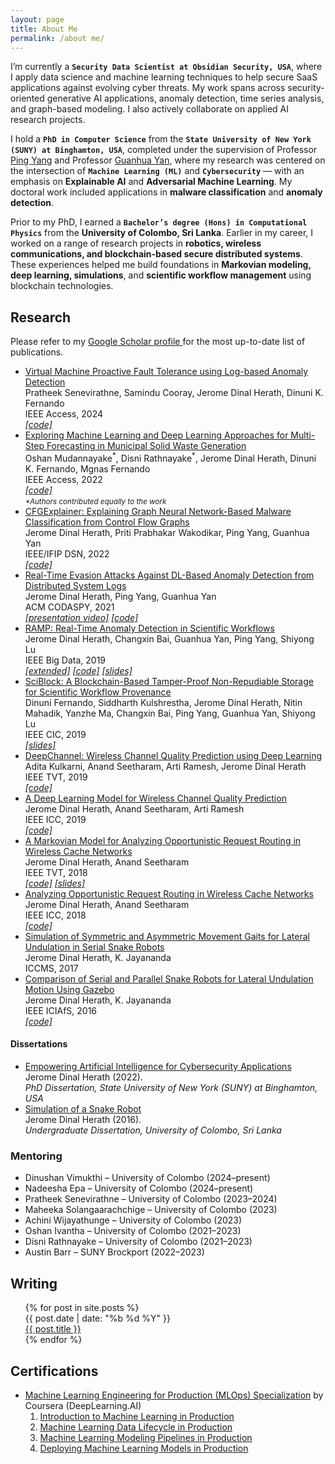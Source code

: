 ```yaml
---
layout: page
title: About Me
permalink: /about me/
---
```


I’m currently a **`Security Data Scientist at Obsidian Security, USA`**, where I apply data science and machine learning techniques to help secure SaaS applications against evolving cyber threats. 
My work spans across <span class="highlight">security-oriented generative AI applications, anomaly detection, time series analysis, and graph-based modeling</span>. 
I also actively collaborate on applied AI research projects.

I hold a **`PhD in Computer Science`** from the **`State University of New York (SUNY) at Binghamton, USA`**, completed under the supervision of Professor [Ping Yang](http://www.cs.binghamton.edu/~pyang/) and Professor [Guanhua Yan](http://www.cs.binghamton.edu/~ghyan/), 
where my research was centered on the intersection of **`Machine Learning (ML)`** and **`Cybersecurity`** — with an emphasis on **Explainable AI** and **Adversarial Machine Learning**. 
My doctoral work included applications in **malware classification** and **anomaly detection**.

Prior to my PhD, I earned a **`Bachelor’s degree (Hons) in Computational Physics`** from the **University of Colombo, Sri Lanka**. 
Earlier in my career, I worked on a range of research projects in **robotics, wireless communications, and blockchain-based secure distributed systems**. 
These experiences helped me build foundations in **Markovian modeling, deep learning, simulations**, 
and **scientific workflow management** using blockchain technologies.

<!--Since **August 2020**, I’ve also been a member of the [International Research Council (IRC) in Sri Lanka](https://medium.com/@SustainableEduF/meet-sri-lankan-researcher-jerome-dinal-herath-dd4a2614e9da), 
contributing to the advancement of science and technology initiatives.-->

## Research

<p>
  Please refer to my
  <a href="https://scholar.google.com/citations?hl=en&user=vNtiUMwAAAAJ&view_op=list_works" target="_blank">
    Google Scholar profile
  </a>
  for the most up-to-date list of publications.
</p>

<ul class="research-list">
  <li>
    <span class="pub-title">
      <a href="{{site.url}}/papers/2024access.pdf">
        Virtual Machine Proactive Fault Tolerance using Log-based Anomaly Detection
      </a>
    </span><br>
    <span class="pub-authors">Pratheek Senevirathne, Samindu Cooray, <span class="author-highlight">Jerome Dinal Herath</span>, Dinuni K. Fernando</span><br>
    <span class="pub-venue">IEEE Access, 2024</span><br>
    <a href="https://github.com/CloudnetUCSC/VMFT-LAD"><em>[code]</em></a>
  </li>

  <li>
    <span class="pub-title">
      <a href="{{site.url}}/papers/2022access.pdf">
        Exploring Machine Learning and Deep Learning Approaches for Multi-Step Forecasting in Municipal Solid Waste Generation
      </a>
    </span><br>
    <span class="pub-authors">Oshan Mudannayake<sup>*</sup>, Disni Rathnayake<sup>*</sup>, <span class="author-highlight">Jerome Dinal Herath</span>, Dinuni K. Fernando, Mgnas Fernando</span><br>
    <span class="pub-venue">IEEE Access, 2022</span><br>
    <a href="https://github.com/UCloudMl/solid-waste-prediction"><em>[code]</em></a><br>
    <small><em>*Authors contributed equally to the work</em></small>
  </li>

  <li>
    <span class="pub-title">
      <a href="{{site.url}}/papers/2022dsn.pdf">
        CFGExplainer: Explaining Graph Neural Network-Based Malware Classification from Control Flow Graphs
      </a>
    </span><br>
    <span class="pub-authors"><span class="author-highlight">Jerome Dinal Herath</span>, Priti Prabhakar Wakodikar, Ping Yang, Guanhua Yan</span><br>
    <span class="pub-venue">IEEE/IFIP DSN, 2022</span><br>
    <a href="https://github.com/dherath/CFGExplainer"><em>[code]</em></a>
  </li>

  <li>
    <span class="pub-title">
      <a href="{{site.url}}/papers/2021codaspy.pdf">
        Real-Time Evasion Attacks Against DL-Based Anomaly Detection from Distributed System Logs
      </a>
    </span><br>
    <span class="pub-authors"><span class="author-highlight">Jerome Dinal Herath</span>, Ping Yang, Guanhua Yan</span><br>
    <span class="pub-venue">ACM CODASPY, 2021</span><br>
    <a href="https://dl.acm.org/doi/10.1145/3422337.3447833"><em>[presentation video]</em></a>
    <a href="https://github.com/dherath/Log_Anomaly_Mask"><em>[code]</em></a>
  </li>

  <li>
    <span class="pub-title">
      <a href="{{site.url}}/papers/2019BigData.pdf">
        RAMP: Real-Time Anomaly Detection in Scientific Workflows
      </a>
    </span><br>
    <span class="pub-authors"><span class="author-highlight">Jerome Dinal Herath</span>, Changxin Bai, Guanhua Yan, Ping Yang, Shiyong Lu</span><br>
    <span class="pub-venue">IEEE Big Data, 2019</span><br>
    <a href="{{site.url}}/papers/2019RAMP_extended_paper.pdf"><em>[extended]</em></a>
    <a href="https://github.com/dherath/RAMP"><em>[code]</em></a>
    <a href="https://www.researchgate.net/publication/337927011_RAMP_Real-Time_Anomaly_Detection_in_Scientific_Workflows"><em>[slides]</em></a>
  </li>

  <li>
    <span class="pub-title">
      <a href="{{site.url}}/papers/2019_CIC_sciblock.pdf">
        SciBlock: A Blockchain-Based Tamper-Proof Non-Repudiable Storage for Scientific Workflow Provenance
      </a>
    </span><br>
    <span class="pub-authors">Dinuni Fernando, Siddharth Kulshrestha, <span class="author-highlight">Jerome Dinal Herath</span>, Nitin Mahadik, Yanzhe Ma, Changxin Bai, Ping Yang, Guanhua Yan, Shiyong Lu</span><br>
    <span class="pub-venue">IEEE CIC, 2019</span><br>
    <a href="https://www.researchgate.net/publication/337927108_SciBlock_A_Blockchain-Based_Tamper-Proof_Non-_Repudiable_Storage_for_Scientific_Workflow_Provenance"><em>[slides]</em></a>
  </li>

  <li>
    <span class="pub-title">
      <a href="{{site.url}}/papers/2019tvt.pdf">
        DeepChannel: Wireless Channel Quality Prediction using Deep Learning
      </a>
    </span><br>
    <span class="pub-authors">Adita Kulkarni, Anand Seetharam, Arti Ramesh, <span class="author-highlight">Jerome Dinal Herath</span></span><br>
    <span class="pub-venue">IEEE TVT, 2019</span><br>
    <a href="https://github.com/dherath/DeepLearning_for_Wireless_Signal_Strength_Prediction"><em>[code]</em></a>
  </li>

  <li>
    <span class="pub-title">
      <a href="{{site.url}}/papers/2019ICC.pdf">
        A Deep Learning Model for Wireless Channel Quality Prediction
      </a>
    </span><br>
    <span class="pub-authors"><span class="author-highlight">Jerome Dinal Herath</span>, Anand Seetharam, Arti Ramesh</span><br>
    <span class="pub-venue">IEEE ICC, 2019</span><br>
    <a href="https://github.com/dherath/DeepLearning_for_Wireless_Signal_Strength_Prediction"><em>[code]</em></a>
  </li>

  <li>
    <span class="pub-title">
      <a href="{{site.url}}/papers/2018tvt.pdf">
        A Markovian Model for Analyzing Opportunistic Request Routing in Wireless Cache Networks
      </a>
    </span><br>
    <span class="pub-authors"><span class="author-highlight">Jerome Dinal Herath</span>, Anand Seetharam</span><br>
    <span class="pub-venue">IEEE TVT, 2018</span><br>
    <a href="https://github.com/dherath/Markovian_model_for_Opportunistic_Request_Routing"><em>[code]</em></a>
    <a href="https://www.researchgate.net/publication/337438870_A_Markovian_Model_for_Analyzing_Opportunistic_Request_Routing_in_Wireless_Cache_Networks"><em>[slides]</em></a>
  </li>

  <li>
    <span class="pub-title">
      <a href="{{site.url}}/papers/2018ICC.pdf">
        Analyzing Opportunistic Request Routing in Wireless Cache Networks
      </a>
    </span><br>
    <span class="pub-authors"><span class="author-highlight">Jerome Dinal Herath</span>, Anand Seetharam</span><br>
    <span class="pub-venue">IEEE ICC, 2018</span><br>
    <a href="https://github.com/dherath/Markovian_model_for_Opportunistic_Request_Routing"><em>[code]</em></a>
  </li>

  <li>
    <span class="pub-title">
      <a href="https://www.researchgate.net/publication/317015239_Simulation_of_Symmetric_and_Asymmetric_movement_gaits_for_Lateral_Undulation_in_Serial_Snake_Robots" target="_blank">
        Simulation of Symmetric and Asymmetric Movement Gaits for Lateral Undulation in Serial Snake Robots
      </a>
    </span><br>
    <span class="pub-authors"><span class="author-highlight">Jerome Dinal Herath</span>, K. Jayananda</span><br>
    <span class="pub-venue">ICCMS, 2017</span><br>
  </li>

  <li>
    <span class="pub-title">
      <a href="https://www.researchgate.net/publication/311716282_Comparison_of_Serial_and_Parallel_Snake_Robots_for_Lateral_Undulation_Motion_using_Gazebo" target="_blank">
        Comparison of Serial and Parallel Snake Robots for Lateral Undulation Motion Using Gazebo
      </a>
    </span><br>
    <span class="pub-authors"><span class="author-highlight">Jerome Dinal Herath</span>, K. Jayananda</span><br>
    <span class="pub-venue">IEEE ICIAfS, 2016</span><br>
    <a href="https://github.com/dherath/Snake_Robots"><em>[code]</em></a>
  </li>
</ul>

#### Dissertations

<ul class="research-list">
  <li>
    <span class="pub-title">
      <a href="https://www.proquest.com/openview/7e409b079816d581792cdb2a2e5a9870/1.pdf?pq-origsite=gscholar&cbl=18750&diss=y">
        Empowering Artificial Intelligence for Cybersecurity Applications
      </a>
    </span><br>
    <span class="pub-authors"><span class="author-highlight">Jerome Dinal Herath</span></span> (2022).<br>
    <span class="pub-venue"><em>PhD Dissertation, State University of New York (SUNY) at Binghamton, USA</em></span>
  </li>
  <li>
    <span class="pub-title">
      <a href="https://www.researchgate.net/publication/316471922_Simulation_of_a_Snake_Robot">
        Simulation of a Snake Robot
      </a>
    </span><br>
    <span class="pub-authors"><span class="author-highlight">Jerome Dinal Herath</span></span> (2016).<br>
    <span class="pub-venue"><em>Undergraduate Dissertation, University of Colombo, Sri Lanka</em></span>
  </li>
</ul>


### Mentoring

- Dinushan Vimukthi – University of Colombo (2024–present)
- Nadeesha Epa – University of Colombo (2024–present)
- Pratheek Senevirathne – University of Colombo (2023–2024)
- Maheeka Solangaarachchige – University of Colombo (2023)
- Achini Wijayathunge – University of Colombo (2023)
- Oshan Ivantha – University of Colombo (2021–2023)
- Disni Rathnayake – University of Colombo (2021–2023)
- Austin Barr – SUNY Brockport (2022–2023)

## Writing

<ul class="post-list">
    {% for post in site.posts %}
      <!--{% unless post.next %}
        <h3 class="category-title">{{ post.date | date: '%Y' }}</h3>
      {% else %}
        {% capture year %}{{ post.date | date: '%Y' }}{% endcapture %}
        {% capture nyear %}{{ post.next.date | date: '%Y' }}{% endcapture %}
        {% if year != nyear %}
          <h3 class="category-title">{{ post.date | date: '%Y' }}</h3>
        {% endif %}
      {% endunless %}-->
      <article class="post-item">
        <span class="post-meta date-label">{{ post.date | date: "%b %d %Y" }}</span>
        <div class="article-title"><a class="post-link" href="{{ post.url | prepend: site.baseurl }}">{{ post.title }}</a></div>
      </article>
    {% endfor %}
</ul>

<h2>Certifications</h2>

+ [Machine Learning Engineering for Production (MLOps) Specialization](https://www.coursera.org/account/accomplishments/specialization/certificate/48J59XZB8CG2) by Coursera (DeepLearning.AI)
  1. [Introduction to Machine Learning in Production](https://www.coursera.org/account/accomplishments/certificate/HLBPBLKZTYAF)
  2. [Machine Learning Data Lifecycle in Production](https://www.coursera.org/account/accomplishments/certificate/MPPAE2RQLVJR)
  3. [Machine Learning Modeling Pipelines in Production](https://www.coursera.org/account/accomplishments/certificate/76E5WQDWNMQC)
  4. [Deploying Machine Learning Models in Production](https://www.coursera.org/account/accomplishments/certificate/H6AQT6QT5JC7)